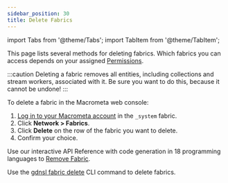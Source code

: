 ```yaml
---
sidebar_position: 30
title: Delete Fabrics
---
```


import Tabs from '@theme/Tabs';
import TabItem from '@theme/TabItem';

This page lists several methods for deleting fabrics. Which fabrics you can access depends on your assigned [Permissions](../account-management/permissions/index.md).

:::caution
Deleting a fabric removes all entities, including collections and stream workers, associated with it. Be sure you want to do this, because it cannot be undone!
:::

<Tabs groupId="operating-systems">
<TabItem value="console" label="Web Console">

To delete a fabric in the Macrometa web console:

1. [Log in to your Macrometa account](https://auth.paas.macrometa.io/) in the `_system` fabric.
2. Click **Network > Fabrics**.
3. Click **Delete** on the row of the fabric you want to delete.
4. Confirm your choice.

</TabItem>
<TabItem value="api" label="REST API">

Use our interactive API Reference with code generation in 18 programming languages to [Remove Fabric](https://www.macrometa.com/docs/api#/operations/DropGeo-fabric).

</TabItem>
<TabItem value="cli" label="CLI">

Use the [gdnsl fabric delete](../developer-hub/cli/fabrics-cli#gdnsl-fabric-delete) CLI command to delete fabrics.

</TabItem>
</Tabs>
